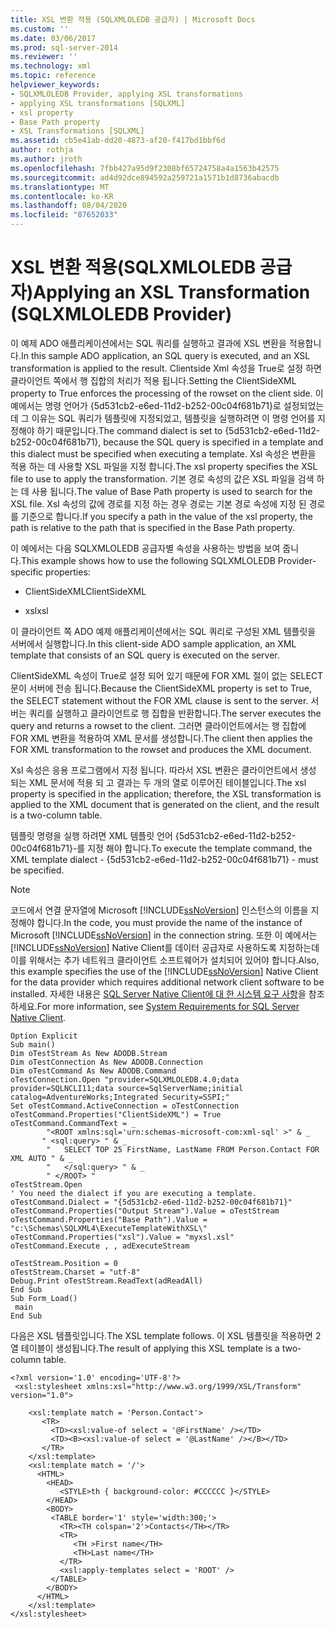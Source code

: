 ```yaml
---
title: XSL 변환 적용 (SQLXMLOLEDB 공급자) | Microsoft Docs
ms.custom: ''
ms.date: 03/06/2017
ms.prod: sql-server-2014
ms.reviewer: ''
ms.technology: xml
ms.topic: reference
helpviewer_keywords:
- SQLXMLOLEDB Provider, applying XSL transformations
- applying XSL transformations [SQLXML]
- xsl property
- Base Path property
- XSL Transformations [SQLXML]
ms.assetid: cb5e41ab-dd20-4873-af20-f417bd1bbf6d
author: rothja
ms.author: jroth
ms.openlocfilehash: 7fbb427a95d9f2308bf65724758a4a1563b42575
ms.sourcegitcommit: ad4d92dce894592a259721a1571b1d8736abacdb
ms.translationtype: MT
ms.contentlocale: ko-KR
ms.lasthandoff: 08/04/2020
ms.locfileid: "87652033"
---
```

# <a name="applying-an-xsl-transformation-sqlxmloledb-provider"></a><span data-ttu-id="ac7e0-102">XSL 변환 적용(SQLXMLOLEDB 공급자)</span><span class="sxs-lookup"><span data-stu-id="ac7e0-102">Applying an XSL Transformation (SQLXMLOLEDB Provider)</span></span>
  <span data-ttu-id="ac7e0-103">이 예제 ADO 애플리케이션에서는 SQL 쿼리를 실행하고 결과에 XSL 변환을 적용합니다.</span><span class="sxs-lookup"><span data-stu-id="ac7e0-103">In this sample ADO application, an SQL query is executed, and an XSL transformation is applied to the result.</span></span> <span data-ttu-id="ac7e0-104">Clientside Xml 속성을 True로 설정 하면 클라이언트 쪽에서 행 집합의 처리가 적용 됩니다.</span><span class="sxs-lookup"><span data-stu-id="ac7e0-104">Setting the ClientSideXML property to True enforces the processing of the rowset on the client side.</span></span> <span data-ttu-id="ac7e0-105">이 예에서는 명령 언어가 {5d531cb2-e6ed-11d2-b252-00c04f681b71}로 설정되었는데 그 이유는 SQL 쿼리가 템플릿에 지정되었고, 템플릿을 실행하려면 이 명령 언어를 지정해야 하기 때문입니다.</span><span class="sxs-lookup"><span data-stu-id="ac7e0-105">The command dialect is set to {5d531cb2-e6ed-11d2-b252-00c04f681b71}, because the SQL query is specified in a template and this dialect must be specified when executing a template.</span></span> <span data-ttu-id="ac7e0-106">Xsl 속성은 변환을 적용 하는 데 사용할 XSL 파일을 지정 합니다.</span><span class="sxs-lookup"><span data-stu-id="ac7e0-106">The xsl property specifies the XSL file to use to apply the transformation.</span></span> <span data-ttu-id="ac7e0-107">기본 경로 속성의 값은 XSL 파일을 검색 하는 데 사용 됩니다.</span><span class="sxs-lookup"><span data-stu-id="ac7e0-107">The value of Base Path property is used to search for the XSL file.</span></span> <span data-ttu-id="ac7e0-108">Xsl 속성의 값에 경로를 지정 하는 경우 경로는 기본 경로 속성에 지정 된 경로를 기준으로 합니다.</span><span class="sxs-lookup"><span data-stu-id="ac7e0-108">If you specify a path in the value of the xsl property, the path is relative to the path that is specified in the Base Path property.</span></span>  
  
 <span data-ttu-id="ac7e0-109">이 예에서는 다음 SQLXMLOLEDB 공급자별 속성을 사용하는 방법을 보여 줍니다.</span><span class="sxs-lookup"><span data-stu-id="ac7e0-109">This example shows how to use the following SQLXMLOLEDB Provider-specific properties:</span></span>  
  
-   <span data-ttu-id="ac7e0-110">ClientSideXML</span><span class="sxs-lookup"><span data-stu-id="ac7e0-110">ClientSideXML</span></span>  
  
-   <span data-ttu-id="ac7e0-111">xsl</span><span class="sxs-lookup"><span data-stu-id="ac7e0-111">xsl</span></span>  
  
 <span data-ttu-id="ac7e0-112">이 클라이언트 쪽 ADO 예제 애플리케이션에서는 SQL 쿼리로 구성된 XML 템플릿을 서버에서 실행합니다.</span><span class="sxs-lookup"><span data-stu-id="ac7e0-112">In this client-side ADO sample application, an XML template that consists of an SQL query is executed on the server.</span></span>  
  
 <span data-ttu-id="ac7e0-113">ClientSideXML 속성이 True로 설정 되어 있기 때문에 FOR XML 절이 없는 SELECT 문이 서버에 전송 됩니다.</span><span class="sxs-lookup"><span data-stu-id="ac7e0-113">Because the ClientSideXML property is set to True, the SELECT statement without the FOR XML clause is sent to the server.</span></span> <span data-ttu-id="ac7e0-114">서버는 쿼리를 실행하고 클라이언트로 행 집합을 반환합니다.</span><span class="sxs-lookup"><span data-stu-id="ac7e0-114">The server executes the query and returns a rowset to the client.</span></span> <span data-ttu-id="ac7e0-115">그러면 클라이언트에서는 행 집합에 FOR XML 변환을 적용하여 XML 문서를 생성합니다.</span><span class="sxs-lookup"><span data-stu-id="ac7e0-115">The client then applies the FOR XML transformation to the rowset and produces the XML document.</span></span>  
  
 <span data-ttu-id="ac7e0-116">Xsl 속성은 응용 프로그램에서 지정 됩니다. 따라서 XSL 변환은 클라이언트에서 생성 되는 XML 문서에 적용 되 고 결과는 두 개의 열로 이루어진 테이블입니다.</span><span class="sxs-lookup"><span data-stu-id="ac7e0-116">The xsl property is specified in the application; therefore, the XSL transformation is applied to the XML document that is generated on the client, and the result is a two-column table.</span></span>  
  
 <span data-ttu-id="ac7e0-117">템플릿 명령을 실행 하려면 XML 템플릿 언어 {5d531cb2-e6ed-11d2-b252-00c04f681b71}-를 지정 해야 합니다.</span><span class="sxs-lookup"><span data-stu-id="ac7e0-117">To execute the template command, the XML template dialect - {5d531cb2-e6ed-11d2-b252-00c04f681b71} - must be specified.</span></span>  
  
> [!NOTE]  
>  <span data-ttu-id="ac7e0-118">코드에서 연결 문자열에 Microsoft [!INCLUDE[ssNoVersion](../../../includes/ssnoversion-md.md)] 인스턴스의 이름을 지정해야 합니다.</span><span class="sxs-lookup"><span data-stu-id="ac7e0-118">In the code, you must provide the name of the instance of Microsoft [!INCLUDE[ssNoVersion](../../../includes/ssnoversion-md.md)] in the connection string.</span></span> <span data-ttu-id="ac7e0-119">또한 이 예에서는 [!INCLUDE[ssNoVersion](../../../includes/ssnoversion-md.md)] Native Client를 데이터 공급자로 사용하도록 지정하는데 이를 위해서는 추가 네트워크 클라이언트 소프트웨어가 설치되어 있어야 합니다.</span><span class="sxs-lookup"><span data-stu-id="ac7e0-119">Also, this example specifies the use of the [!INCLUDE[ssNoVersion](../../../includes/ssnoversion-md.md)] Native Client for the data provider which requires additional network client software to be installed.</span></span> <span data-ttu-id="ac7e0-120">자세한 내용은 [SQL Server Native Client에 대 한 시스템 요구 사항](../../native-client/system-requirements-for-sql-server-native-client.md)을 참조 하세요.</span><span class="sxs-lookup"><span data-stu-id="ac7e0-120">For more information, see [System Requirements for SQL Server Native Client](../../native-client/system-requirements-for-sql-server-native-client.md).</span></span>  
  
```  
Option Explicit  
Sub main()  
Dim oTestStream As New ADODB.Stream  
Dim oTestConnection As New ADODB.Connection  
Dim oTestCommand As New ADODB.Command  
oTestConnection.Open "provider=SQLXMLOLEDB.4.0;data provider=SQLNCLI11;data source=SqlServerName;initial catalog=AdventureWorks;Integrated Security=SSPI;"  
Set oTestCommand.ActiveConnection = oTestConnection  
oTestCommand.Properties("ClientSideXML") = True  
oTestCommand.CommandText = _  
        "<ROOT xmlns:sql='urn:schemas-microsoft-com:xml-sql' >" & _  
       " <sql:query> " & _  
        "   SELECT TOP 25 FirstName, LastName FROM Person.Contact FOR XML AUTO " & _  
        "   </sql:query> " & _  
        " </ROOT> "  
oTestStream.Open  
' You need the dialect if you are executing a template.  
oTestCommand.Dialect = "{5d531cb2-e6ed-11d2-b252-00c04f681b71}"  
oTestCommand.Properties("Output Stream").Value = oTestStream  
oTestCommand.Properties("Base Path").Value = "c:\Schemas\SQLXML4\ExecuteTemplateWithXSL\"  
oTestCommand.Properties("xsl").Value = "myxsl.xsl"  
oTestCommand.Execute , , adExecuteStream  
  
oTestStream.Position = 0  
oTestStream.Charset = "utf-8"  
Debug.Print oTestStream.ReadText(adReadAll)  
End Sub  
Sub Form_Load()  
 main  
End Sub  
```  
  
 <span data-ttu-id="ac7e0-121">다음은 XSL 템플릿입니다.</span><span class="sxs-lookup"><span data-stu-id="ac7e0-121">The XSL template follows.</span></span> <span data-ttu-id="ac7e0-122">이 XSL 템플릿을 적용하면 2열 테이블이 생성됩니다.</span><span class="sxs-lookup"><span data-stu-id="ac7e0-122">The result of applying this XSL template is a two-column table.</span></span>  
  
```  
<?xml version='1.0' encoding='UTF-8'?>            
 <xsl:stylesheet xmlns:xsl="http://www.w3.org/1999/XSL/Transform" version="1.0">   
  
    <xsl:template match = 'Person.Contact'>  
       <TR>  
         <TD><xsl:value-of select = '@FirstName' /></TD>  
         <TD><B><xsl:value-of select = '@LastName' /></B></TD>  
       </TR>  
    </xsl:template>  
    <xsl:template match = '/'>  
      <HTML>  
        <HEAD>  
           <STYLE>th { background-color: #CCCCCC }</STYLE>  
        </HEAD>  
        <BODY>  
         <TABLE border='1' style='width:300;'>  
           <TR><TH colspan='2'>Contacts</TH></TR>  
           <TR>  
              <TH >First name</TH>  
              <TH>Last name</TH>  
           </TR>  
           <xsl:apply-templates select = 'ROOT' />  
         </TABLE>  
        </BODY>  
      </HTML>  
    </xsl:template>  
</xsl:stylesheet>  
```  
  
  
